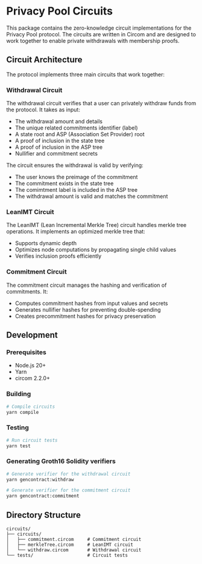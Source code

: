 # Privacy Pool Circuits

This package contains the zero-knowledge circuit implementations for the Privacy Pool protocol. The circuits are written in Circom and are designed to work together to enable private withdrawals with membership proofs.

## Circuit Architecture

The protocol implements three main circuits that work together:

### Withdrawal Circuit

The withdrawal circuit verifies that a user can privately withdraw funds from the protocol. It takes as input:

- The withdrawal amount and details
- The unique related commitments identifier (label)
- A state root and ASP (Association Set Provider) root
- A proof of inclusion in the state tree
- A proof of inclusion in the ASP tree
- Nullifier and commitment secrets

The circuit ensures the withdrawal is valid by verifying:

- The user knows the preimage of the commitment
- The commitment exists in the state tree
- The comimtment label is included in the ASP tree
- The withdrawal amount is valid and matches the commitment

### LeanIMT Circuit

The LeanIMT (Lean Incremental Merkle Tree) circuit handles merkle tree operations. It implements an optimized merkle tree that:

- Supports dynamic depth
- Optimizes node computations by propagating single child values
- Verifies inclusion proofs efficiently

### Commitment Circuit

The commitment circuit manages the hashing and verification of commitments. It:

- Computes commitment hashes from input values and secrets
- Generates nullifier hashes for preventing double-spending
- Creates precommitment hashes for privacy preservation

## Development

### Prerequisites

- Node.js 20+
- Yarn
- circom 2.2.0+

### Building

```bash
# Compile circuits
yarn compile
```

### Testing

```bash
# Run circuit tests
yarn test
```

### Generating Groth16 Solidity verifiers

```bash
# Generate verifier for the withdrawal circuit
yarn gencontract:withdraw
```

```bash
# Generate verifier for the commitment circuit
yarn gencontract:commitment
```

## Directory Structure

```
circuits/
├── circuits/
│   ├── commitment.circom     # Commitment circuit
│   ├── merkleTree.circom     # LeanIMT circuit
│   └── withdraw.circom       # Withdrawal circuit
└── tests/                    # Circuit tests
```
